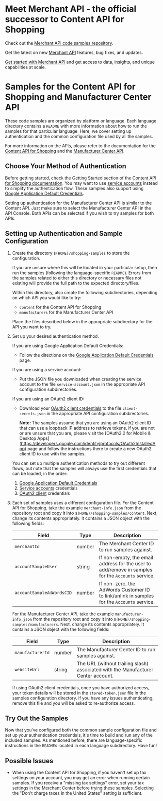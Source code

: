 # Meet Merchant API - the official successor to Content API for Shopping

Check out the [Merchant API code samples repository](https://github.com/google/merchant-api-samples).

Get the latest on new [Merchant API](https://developers.google.com/merchant/api) features, bug fixes, and updates.

[Get started with Merchant API](https://developers.google.com/merchant/api/guides/quickstart) and get access to data, insights, and unique capabilities at scale.


# Samples for the Content API for Shopping and Manufacturer Center API

These code samples are organized by platform or language. Each language
directory contains a `README` with more information about how to run the
samples for that particular language.  Here, we cover setting up
authentication and the common configuration file used by all the samples.

For more information on the APIs, please refer to the documentation for the
[Content API for Shopping](https://developers.google.com/shopping-content/)
and the
[Manufacturer Center API](https://developers.google.com/manufacturers/).

## Choose Your Method of Authentication

Before getting started, check the Getting Started section of the
[Content API for Shopping documentation](https://developers.google.com/shopping-content/v2/quickstart).
You may want to use
[service accounts](https://developers.google.com/shopping-content/guides/how-tos/service-accounts)
instead to simplify the authentication flow. These samples also support using
[Google Application Default Credentials](https://developers.google.com/identity/protocols/application-default-credentials).

Setting up authentication for the Manufacturer Center API is similar to the
Content API. Just make sure to select the Manufacturer Center API in the API
Console. Both APIs can be selected if you wish to try samples for both APIs.

## Setting up Authentication and Sample Configuration

1.  Create the directory `$(HOME)/shopping-samples` to store the
    configuration.

    If you are unsure where this will be located in your particular setup, then
    run the samples (following the language-specific `README`). Errors
    from the samples related to either this directory or necessary files not
    existing will provide the full path to the expected directory/files.

    Within this directory, also create the following subdirectories, depending
    on which API you would like to try:

    * `content` for the Content API for Shopping
    * `manufacturers` for the Manufacturer Center API

    Place the files described below in the appropriate subdirectory for the API
    you want to try.

2.  Set up your desired authentication method.

    If you are using Google Application Default Credentials:

    *   Follow the directions on the [Google Application Default
        Credentials](https://developers.google.com/identity/protocols/application-default-credentials)
        page.

    If you are using a service account:

    *   Put the JSON file you downloaded when creating the service account to
        the file `service-account.json` in the appropriate API configuration
        subdirectories.

    If you are using an OAuth2 client ID:

    *   Download your [OAuth2 client
        credentials](https://console.developers.google.com/apis/credentials) to
        the file `client-secrets.json` in the appropriate API configuration
        subdirectories.

        **Note:** The samples assume that you are using an OAuth2 client ID that
        can use a loopback IP address to retrieve tokens. If you are not or are
        unsure that you are, please visit the
        [OAuth2.0 for Mobile & Desktop Apps]
        (https://developers.google.com/identity/protocols/OAuth2InstalledApp)
        page and follow the instructions there to create a new OAuth2 client ID
        to use with the samples.

    You can set up multiple authentication methods to try out different flows,
    but note that the samples will always use the first credentials that can be
    loaded, in the order:

    1.  [Google Application Default
        Credentials](https://developers.google.com/identity/protocols/application-default-credentials)
    2.  [Service
        accounts](https://developers.google.com/shopping-content/v2/how-tos/service-accounts)
        credentials
    3.  [OAuth2
        client](https://developers.google.com/shopping-content/v2/how-tos/authorizing)
        credentials

3.  Each set of samples uses a different configuration file.  For the Content
    API for Shopping, take the example `merchant-info.json` from the repository
    root and copy it into `$(HOME)/shopping-samples/content`.  Next, change its
    contents appropriately. It contains a JSON object with the following fields:

    | Field                     | Type   | Description                                    |
    |---------------------------|--------|------------------------------------------------|
    | `merchantId`              | number | The Merchant Center ID to run samples against. |
    | `accountSampleUser`       | string | If non-empty, the email address for the user to add/remove in samples for the `Accounts` service. |
    | `accountSampleAdWordsCID` | number | If non-zero, the AdWords Customer ID to link/unlink in samples for the `Accounts` service. |

    For the Manufacturer Center API, take the example `manufacturer-info.json`
    from the repository root and copy it into
    `$(HOME)/shopping-samples/manufacturers`.  Next, change its contents
    appropriately. It contains a JSON object with the following fields:

    | Field                     | Type   | Description                                    |
    |---------------------------|--------|------------------------------------------------|
    | `manufacturerId`          | number | The Manufacturer Center ID to run samples against. |
    | `websiteUrl`              | string | The URL (without trailing slash) associated with the Manufacturer Center account. |

    If using OAuth2 client credentials, once you have authorized access, your
    token details will be stored in the `stored-token.json` file in the samples
    configuration directory. If you have any issues authenticating, remove this
    file and you will be asked to re-authorize access.

## Try Out the Samples

Now that you've configured both the common sample configuration file and set up
your authentication credentials, it's time to build and run any of the included
samples.  As mentioned before, there are language-specific instructions in
the `README`s located in each language subdirectory. Have fun!

## Possible Issues

* When using the Content API for Shopping, if you haven't set up tax settings on
  your account, you may get an error when running certain samples. If you
  receive a "missing tax settings" error, set your tax settings in the Merchant
  Center before trying these samples.  Selecting the "Don't charge taxes in the
  United States" setting is sufficient.
